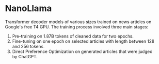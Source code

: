 # NanoLlama
Transformer decoder models of various sizes trained on news articles on Google's free T4 GPU. The training process involved three main stages:

1. Pre-training on 1.87B tokens of cleaned data for two epochs. 
2. Fine-tuning on one epoch on selected articles with length between 128 and 256 tokens. 
3. Direct Preference Optimization on generated articles that were judged by ChatGPT.
